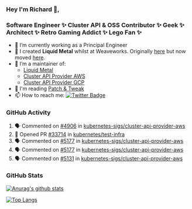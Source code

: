 ### Hey I'm Richard 👋, 

<h3 align="left">Software Engineer ✨ Cluster API & OSS Contributor ✨ Geek ✨ Architect ✨ Retro Gaming Addict ✨ Lego Fan ✨</h3>

- 🔭 I’m currently working as a Principal Engineer
- 📯 I created **Liquid Metal** whilst at Weaveworks. Originally [here](https://github.com/weaveworks-liquidmetal) but now moved [here](https://github.com/liquidmetal-dev).
- 👯 I’m a maintainer of:
  -  [Liquid Metal](https://github.com/liquidmetal-dev)
  -  [Cluster API Provider AWS](https://github.com/kubernetes-sigs/cluster-api-provider-aws)
  -  [Cluster API Provider GCP](https://github.com/kubernetes-sigs/cluster-api-provider-gcp)
- 💬 I'm reading [Patch & Tweak](https://bjooks.com/products/patch-tweak-exploring-modular-synthesis)
- 📫 How to reach me: [![Twitter Badge](https://img.shields.io/badge/-@fruit_case-00acee?style=flat&logo=Twitter&logoColor=white)](https://twitter.com/intent/follow?screen_name=fruit_case "Follow on Twitter")

### GitHub Activity 

<!--START_SECTION:activity-->
1. 🗣 Commented on [#4906](https://github.com/kubernetes-sigs/cluster-api-provider-aws/pull/4906#issuecomment-2434377224) in [kubernetes-sigs/cluster-api-provider-aws](https://github.com/kubernetes-sigs/cluster-api-provider-aws)
2. 💪 Opened PR [#33714](https://github.com/kubernetes/test-infra/pull/33714) in [kubernetes/test-infra](https://github.com/kubernetes/test-infra)
3. 🗣 Commented on [#5177](https://github.com/kubernetes-sigs/cluster-api-provider-aws/pull/5177#issuecomment-2432886823) in [kubernetes-sigs/cluster-api-provider-aws](https://github.com/kubernetes-sigs/cluster-api-provider-aws)
4. 🗣 Commented on [#5177](https://github.com/kubernetes-sigs/cluster-api-provider-aws/pull/5177#issuecomment-2432886188) in [kubernetes-sigs/cluster-api-provider-aws](https://github.com/kubernetes-sigs/cluster-api-provider-aws)
5. 🗣 Commented on [#5131](https://github.com/kubernetes-sigs/cluster-api-provider-aws/issues/5131#issuecomment-2432738536) in [kubernetes-sigs/cluster-api-provider-aws](https://github.com/kubernetes-sigs/cluster-api-provider-aws)
<!--END_SECTION:activity-->

### GitHub Stats

[![Anurag's github stats](https://github-readme-stats.vercel.app/api?username=richardcase&count_private=true&show_icons=true)](https://github.com/anuraghazra/github-readme-stats)

[![Top Langs](https://github-readme-stats.vercel.app/api/top-langs/?username=richardcase&hide=html&layout=compact)](https://github.com/anuraghazra/github-readme-stats)
